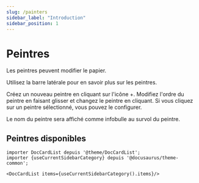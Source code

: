 ```yaml
---
slug: /painters
sidebar_label: "Introduction"
sidebar_position: 1
---
```


# Peintres

Les peintres peuvent modifier le papier.

Utilisez la barre latérale pour en savoir plus sur les peintres.

Créez un nouveau peintre en cliquant sur l'icône +. Modifiez l'ordre du peintre en faisant glisser et changez le peintre en cliquant. Si vous cliquez sur un peintre sélectionné, vous pouvez le configurer.

Le nom du peintre sera affiché comme infobulle au survol du peintre.

## Peintres disponibles

```mdx-code-block
importer DocCardList depuis '@theme/DocCardList';
importer {useCurrentSidebarCategory} depuis '@docusaurus/theme-common';

<DocCardList items={useCurrentSidebarCategory().items}/>
```
